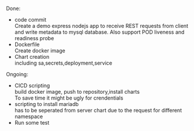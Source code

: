Done:  
- code commit  
   Create a demo express nodejs app to receive REST requests from client and write metadata to mysql database. Also support POD liveness and readiness probe  
- Dockerfile  
   Create docker image  
- Chart creation  
   including sa,secrets,deployment,service  

Ongoing:  
- CICD scripting  
   build docker image, push to repository,install charts  
   To save time it might be ugly for crendentials  
- scripting to install mariadb  
   has to be seperated from server chart due to the request for different namespace   
- Run some test  
